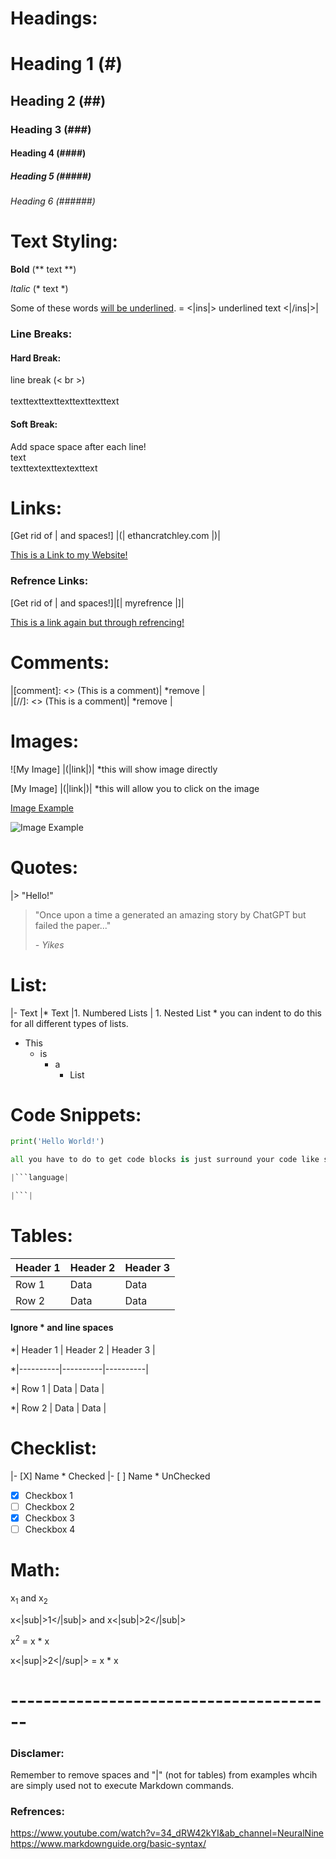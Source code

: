 # Headings:

# Heading 1 (#)
## Heading 2 (##)
### Heading 3 (###)
#### Heading 4 (####)
##### Heading 5 (#####)
###### Heading 6 (######)

# Text Styling:

**Bold** (** text **)

*Italic* (* text *)

Some of these words <ins>will be underlined</ins>.  = <|ins|> underlined text  <|/ins|>|

### Line Breaks: 
#### Hard Break:
line break (< br >)<br>  
texttexttexttexttexttexttext

#### Soft Break:
Add space space after each line!  
text  
texttextexttextexttext

# Links:
[Get rid of | and spaces!] |(| ethancratchley.com |)|

[This is a Link to my Website!](ethancratchley.com)

### Refrence Links:

[Get rid of | and spaces!]|[| myrefrence |]|

[myrefrence]: https://www.ethancratchley.com/

[This is a link again but through refrencing!][myrefrence]

[myrefrence]: https://www.ethancratchley.com/

# Comments:

|[comment]: <> (This is a comment)| *remove | <br>
|[//]: <> (This is a comment)| *remove |

# Images:
![My Image] |(|link|)| *this will show image directly

[My Image] |(|link|)| *this will allow you to click on the image

[Image Example](https://victorzhou.com/media/nn-series/network.svg)

![Image Example](https://victorzhou.com/media/nn-series/network.svg)

# Quotes:

|> "Hello!"

> "Once upon a time a generated an amazing story by ChatGPT but failed the paper..."
> 
> *- Yikes*

# List:

|- Text
|* Text
|1. Numbered Lists
|   1. Nested List * you can indent to do this for all different types of lists.

* This
    * is 
        * a 
            * List

# Code Snippets:

```python
print('Hello World!')
```

```python
all you have to do to get code blocks is just surround your code like such: 

|```language|

|```|

```
# Tables:

| Header 1 | Header 2 | Header 3 |
|----------|----------|----------|
| Row 1    | Data     | Data     |
| Row 2    | Data     | Data     |

#### Ignore * and line spaces

*| Header 1 | Header 2 | Header 3 |

*|----------|----------|----------|

*| Row 1    | Data     | Data     |

*| Row 2    | Data     | Data     |

# Checklist:

|- [X] Name * Checked 
|- [ ] Name * UnChecked

- [X] Checkbox 1
- [ ] Checkbox 2
- [X] Checkbox 3
- [ ] Checkbox 4

# Math:

x<sub>1</sub> and x<sub>2</sub>

x<|sub|>1</|sub|> and x<|sub|>2</|sub|>

x<sup>2</sup> = x * x

x<|sup|>2<|/sup|> = x * x

# ----------------------------------------

### Disclamer: 
Remember to remove spaces and "|" (not for tables) from examples whcih are simply used not to execute Markdown commands.

### Refrences:

https://www.youtube.com/watch?v=34_dRW42kYI&ab_channel=NeuralNine
https://www.markdownguide.org/basic-syntax/

